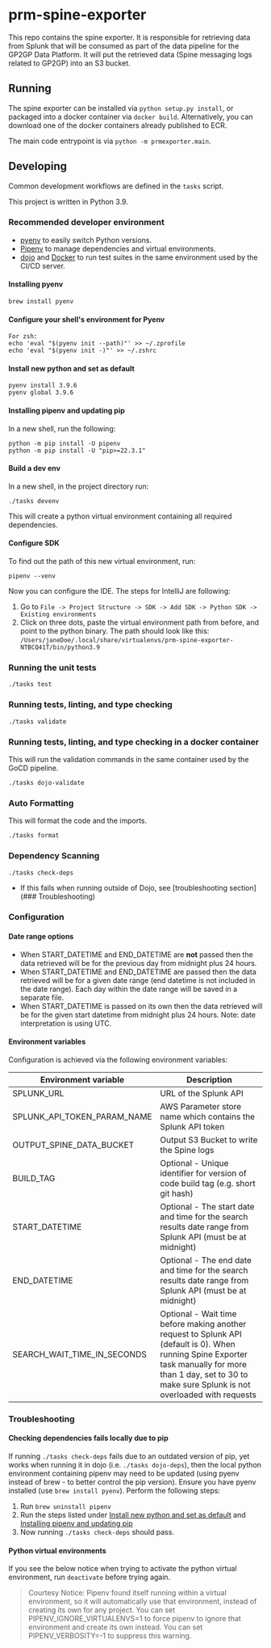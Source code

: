 # prm-spine-exporter

This repo contains the spine exporter. It is responsible for retrieving data from Splunk that will be consumed as part of the data pipeline for the GP2GP Data Platform. It will put the retrieved data (Spine messaging logs related to GP2GP) into an S3 bucket.

## Running

The spine exporter can be installed via `python setup.py install`, or packaged into a docker container via `docker build`.
Alternatively, you can download one of the docker containers already published to ECR.

The main code entrypoint is via `python -m prmexporter.main`.


## Developing

Common development workflows are defined in the `tasks` script.

This project is written in Python 3.9.

### Recommended developer environment

- [pyenv](https://github.com/pyenv/pyenv) to easily switch Python versions.
- [Pipenv](https://pypi.org/project/pipenv/) to manage dependencies and virtual environments.
- [dojo](https://github.com/kudulab/dojo) and [Docker](https://www.docker.com/get-started)
  to run test suites in the same environment used by the CI/CD server.

#### Installing pyenv
```
brew install pyenv
```

#### Configure your shell's environment for Pyenv

```
For zsh:
echo 'eval "$(pyenv init --path)"' >> ~/.zprofile
echo 'eval "$(pyenv init -)"' >> ~/.zshrc
```

#### Install new python and set as default

```
pyenv install 3.9.6
pyenv global 3.9.6
```

#### Installing pipenv and updating pip

In a new shell, run the following:
```
python -m pip install -U pipenv
python -m pip install -U "pip>=22.3.1"
```

#### Build a dev env

In a new shell, in the project directory run:

```
./tasks devenv
```

This will create a python virtual environment containing all required dependencies.

#### Configure SDK

To find out the path of this new virtual environment, run:

```
pipenv --venv
```

Now you can configure the IDE. The steps for IntelliJ are following:
1. Go to `File -> Project Structure -> SDK -> Add SDK -> Python SDK -> Existing environments`
2. Click on three dots, paste the virtual environment path from before, and point to the python binary.
The path should look like this: `/Users/janeDoe/.local/share/virtualenvs/prm-spine-exporter-NTBCQ41T/bin/python3.9`

### Running the unit tests

`./tasks test`

### Running tests, linting, and type checking

`./tasks validate`

### Running tests, linting, and type checking in a docker container

This will run the validation commands in the same container used by the GoCD pipeline.

`./tasks dojo-validate`

### Auto Formatting

This will format the code and the imports.

`./tasks format`

### Dependency Scanning

`./tasks check-deps`

- If this fails when running outside of Dojo, see [troubleshooting section](### Troubleshooting)

### Configuration

#### Date range options
- When START_DATETIME and END_DATETIME are **not** passed then the data retrieved will be for the previous day from midnight plus 24 hours.
- When START_DATETIME and END_DATETIME are passed then the data retrieved will be for a given date range (end datetime is not included in the date range). Each day within the date range will be saved in a separate file.
- When START_DATETIME is passed on its own then the data retrieved will be for the given start datetime from midnight plus 24 hours.
Note: date interpretation is using UTC.

#### Environment variables
Configuration is achieved via the following environment variables:

| Environment variable        | Description                                                                                                                                                                                                   | 
|-----------------------------|---------------------------------------------------------------------------------------------------------------------------------------------------------------------------------------------------------------|
| SPLUNK_URL                  | URL of the Splunk API                                                                                                                                                                                         |
| SPLUNK_API_TOKEN_PARAM_NAME | AWS Parameter store name which contains the Splunk API token                                                                                                                                                  |
| OUTPUT_SPINE_DATA_BUCKET    | Output S3 Bucket to write the Spine logs                                                                                                                                                                      |
| BUILD_TAG                   | Optional - Unique identifier for version of code build tag (e.g. short git hash)                                                                                                                              |
| START_DATETIME              | Optional - The start date and time for the search results date range from Splunk API (must be at midnight)                                                                                                    |
| END_DATETIME                | Optional - The end date and time for the search results date range from Splunk API (must be at midnight)                                                                                                      |
| SEARCH_WAIT_TIME_IN_SECONDS | Optional - Wait time before making another request to Splunk API (default is 0). When running Spine Exporter task manually for more than 1 day, set to 30 to make sure Splunk is not overloaded with requests |


### Troubleshooting

#### Checking dependencies fails locally due to pip

If running `./tasks check-deps` fails due to an outdated version of pip, yet works when running it in dojo (i.e. `./tasks dojo-deps`), then the local python environment containing pipenv may need to be updated (using pyenv instead of brew - to better control the pip version).
Ensure you have pyenv installed (use `brew install pyenv`).
Perform the following steps:

1. Run `brew uninstall pipenv`
2. Run the steps listed under [Install new python and set as default](#install-new-python-and-set-as-default) and [Installing pipenv and updating pip](#installing-pipenv-and-updating-pip)
3. Now running `./tasks check-deps` should pass.

#### Python virtual environments

If you see the below notice when trying to activate the python virtual environment, run `deactivate` before trying again.

> Courtesy Notice: Pipenv found itself running within a virtual environment, so it will automatically use that environment, instead of creating its own for any project. You can set PIPENV_IGNORE_VIRTUALENVS=1 to force pipenv to ignore that environment and create its own instead. You can set PIPENV_VERBOSITY=-1 to suppress this warning.
